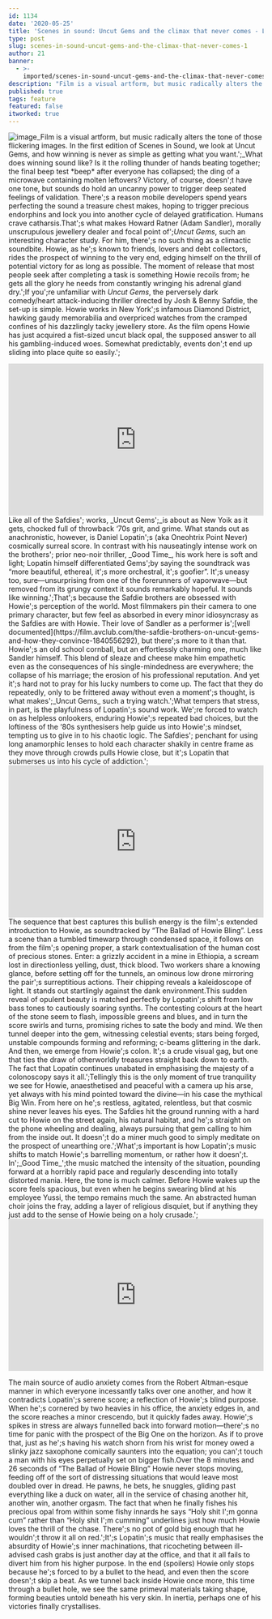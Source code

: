 ```yaml
---
id: 1134
date: '2020-05-25'
title: 'Scenes in sound: Uncut Gems and the climax that never comes - Loose Lips'
type: post
slug: scenes-in-sound-uncut-gems-and-the-climax-that-never-comes-1
author: 21
banner:
  - >-
    imported/scenes-in-sound-uncut-gems-and-the-climax-that-never-comes-1/image1134.jpeg
description: "Film is a visual artform, but music radically alters the tone of those flickering images. In the first edition of Scenes in Sound, we look at Uncut Gems, and how winning is never as simple as getting what you want.\_ What does winning sound like? Is it the rolling thunder of hands beating together; the [...]Read More..."
published: true
tags: feature
featured: false
itworked: true
---
```

![image](../imported/scenes-in-sound-uncut-gems-and-the-climax-that-never-comes-1/image1134.jpeg)_Film is a visual artform, but music radically alters the tone of those flickering images. In the first edition of Scenes in Sound, we look at Uncut Gems, and how winning is never as simple as getting what you want.';_What does winning sound like? Is it the rolling thunder of hands beating together; the final beep test \*beep\* after everyone has collapsed; the ding of a microwave containing molten leftovers? Victory, of course, doesn';t have one tone, but sounds do hold an uncanny power to trigger deep seated feelings of validation. There';s a reason mobile developers spend years perfecting the sound a treasure chest makes, hoping to trigger precious endorphins and lock you into another cycle of delayed gratification. Humans crave catharsis.That';s what makes Howard Ratner (Adam Sandler), morally unscrupulous jewellery dealer and focal point of';_Uncut Gems_, such an interesting character study. For him, there';s no such thing as a climactic soundbite. Howie, as he';s known to friends, lovers and debt collectors, rides the prospect of winning to the very end, edging himself on the thrill of potential victory for as long as possible. The moment of release that most people seek after completing a task is something Howie recoils from; he gets all the glory he needs from constantly wringing his adrenal gland dry.';If you';re unfamiliar with _Uncut Gems_, the perversely dark comedy/heart attack-inducing thriller directed by Josh & Benny Safdie, the set-up is simple. Howie works in New York';s infamous Diamond District, hawking gaudy memorabilia and overpriced watches from the cramped confines of his dazzlingly tacky jewellery store. As the film opens Howie has just acquired a fist-sized uncut black opal, the supposed answer to all his gambling-induced woes. Somewhat predictably, events don';t end up sliding into place quite so easily.';

<iframe width='100%' height='300' scrolling='no' frameborder='no' allow='autoplay' src='http://www.youtube.com/embed/vTfJp2Ts9X8?wmode=opaque'></iframe>Like all of the Safdies'; works, _Uncut Gems';_is about as New Yoik as it gets, chocked full of throwback ‘70s grit, and grime. What stands out as anachronistic, however, is Daniel Lopatin';s (aka Oneohtrix Point Never) cosmically surreal score. In contrast with his nauseatingly intense work on the brothers'; prior neo-noir thriller, _Good Time_, his work here is soft and light; Lopatin himself differentiated Gems';by saying the soundtrack was “more beautiful, ethereal, it';s more orchestral, it';s goofier”. It';s uneasy too, sure—unsurprising from one of the forerunners of vaporwave—but removed from its grungy context it sounds remarkably hopeful. It sounds like winning.';That';s because the Safdie brothers are obsessed with Howie';s perception of the world. Most filmmakers pin their camera to one primary character, but few feel as absorbed in every minor idiosyncrasy as the Safdies are with Howie. Their love of Sandler as a performer is';[well documented](https://film.avclub.com/the-safdie-brothers-on-uncut-gems-and-how-they-convince-1840556292), but there';s more to it than that. Howie';s an old school cornball, but an effortlessly charming one, much like Sandler himself. This blend of sleaze and cheese make him empathetic even as the consequences of his single-mindedness are everywhere; the collapse of his marriage; the erosion of his professional reputation. And yet it';s hard not to pray for his lucky numbers to come up. The fact that they do repeatedly, only to be frittered away without even a moment';s thought, is what makes';_Uncut Gems_  
such a trying watch.';What tempers that stress, in part, is the playfulness of Lopatin';s sound work. We';re forced to watch on as helpless onlookers, enduring Howie';s repeated bad choices, but the loftiness of the ‘80s synthesisers help guide us into Howie';s mindset, tempting us to give in to his chaotic logic. The Safdies'; penchant for using long anamorphic lenses to hold each character shakily in centre frame as they move through crowds pulls Howie close, but it';s Lopatin that submerses us into his cycle of addiction.';

<iframe width='100%' height='300' scrolling='no' frameborder='no' allow='autoplay' src='http://www.youtube.com/embed/4PQoZSWhBf4?wmode=opaque'></iframe>The sequence that best captures this bullish energy is the film';s extended introduction to Howie, as soundtracked by “The Ballad of Howie Bling”. Less a scene than a tumbled timewarp through condensed space, it follows on from the film';s opening proper, a stark contextualisation of the human cost of precious stones. Enter: a grizzly accident in a mine in Ethiopia, a scream lost in directionless yelling, dust, thick blood. Two workers share a knowing glance, before setting off for the tunnels, an ominous low drone mirroring the pair';s surreptitious actions. Their chipping reveals a kaleidoscope of light. It stands out startlingly against the dank environment.This sudden reveal of opulent beauty is matched perfectly by Lopatin';s shift from low bass tones to cautiously soaring synths. The contesting colours at the heart of the stone seem to flash, impossible greens and blues, and in turn the score swirls and turns, promising riches to sate the body and mind. We then tunnel deeper into the gem, witnessing celestial events; stars being forged, unstable compounds forming and reforming; c-beams glittering in the dark. And then, we emerge from Howie';s colon. It';s a crude visual gag, but one that ties the draw of otherworldly treasures straight back down to earth. The fact that Lopatin continues unabated in emphasising the majesty of a colonoscopy says it all.';Tellingly this is the only moment of true tranquility we see for Howie, anaesthetised and peaceful with a camera up his arse, yet always with his mind pointed toward the divine—in his case the mythical Big Win. From here on he';s restless, agitated, relentless, but that cosmic shine never leaves his eyes. The Safdies hit the ground running with a hard cut to Howie on the street again, his natural habitat, and he';s straight on the phone wheeling and dealing, always pursuing that gem calling to him from the inside out. It doesn';t do a miner much good to simply meditate on the prospect of unearthing ore.';What';s important is how Lopatin';s music shifts to match Howie';s barrelling momentum, or rather how it doesn';t. In';_Good Time_';the music matched the intensity of the situation, pounding forward at a horribly rapid pace and regularly descending into totally distorted mania. Here, the tone is much calmer. Before Howie wakes up the score feels spacious, but even when he begins swearing blind at his employee Yussi, the tempo remains much the same. An abstracted human choir joins the fray, adding a layer of religious disquiet, but if anything they just add to the sense of Howie being on a holy crusade.';

<iframe width='100%' height='300' scrolling='no' frameborder='no' allow='autoplay' src='http://www.youtube.com/embed/pIAvmtNIx9I?wmode=opaque'></iframe>

The main source of audio anxiety comes from the Robert Altman-esque manner in which everyone incessantly talks over one another, and how it contradicts Lopatin';s serene score; a reflection of Howie';s blind purpose. When he';s cornered by two heavies in his office, the anxiety edges in, and the score reaches a minor crescendo, but it quickly fades away. Howie';s spikes in stress are always funnelled back into forward motion—there';s no time for panic with the prospect of the Big One on the horizon. As if to prove that, just as he';s having his watch shorn from his wrist for money owed a slinky jazz saxophone comically saunters into the equation; you can';t touch a man with his eyes perpetually set on bigger fish.Over the 8 minutes and 26 seconds of “The Ballad of Howie Bling” Howie never stops moving, feeding off of the sort of distressing situations that would leave most doubled over in dread. He pawns, he bets, he snuggles, gliding past everything like a duck on water, all in the service of chasing another hit, another win, another orgasm. The fact that when he finally fishes his precious opal from within some fishy innards he says “Holy shit I';m gonna cum” rather than “Holy shit I';m cumming” underlines just how much Howie loves the thrill of the chase. There';s no pot of gold big enough that he wouldn';t throw it all on red.';It';s Lopatin';s music that really emphasises the absurdity of Howie';s inner machinations, that ricocheting between ill-advised cash grabs is just another day at the office, and that it all fails to divert him from his higher purpose. In the end (spoilers) Howie only stops because he';s forced to by a bullet to the head, and even then the score doesn';t skip a beat. As we tunnel back inside Howie once more, this time through a bullet hole, we see the same primeval materials taking shape, forming beauties untold beneath his very skin. In inertia, perhaps one of his victories finally crystallises.